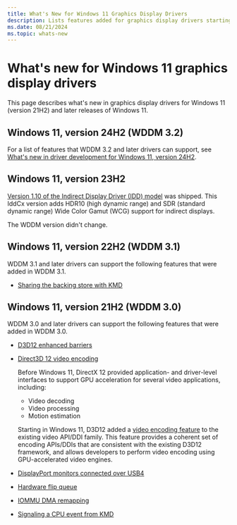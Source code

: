 ```yaml
---
title: What's New for Windows 11 Graphics Display Drivers
description: Lists features added for graphics display drivers starting in Windows 11
ms.date: 08/21/2024
ms.topic: whats-new
---
```


# What's new for Windows 11 graphics display drivers

This page describes what's new in graphics display drivers for Windows 11 (version 21H2) and later releases of Windows 11.

## Windows 11, version 24H2 (WDDM 3.2)

For a list of features that WDDM 3.2 and later drivers can support, see [What's new in driver development for Windows 11, version 24H2](..//what-s-new-in-driver-development.md).

## Windows 11, version 23H2

[Version 1.10 of the Indirect Display Driver (IDD) model](iddcx1.10-updates.md) was shipped. This IddCx version adds HDR10 (high dynamic range) and SDR (standard dynamic range) Wide Color Gamut (WCG) support for indirect displays.

The WDDM version didn't change.

## Windows 11, version 22H2 (WDDM 3.1)

WDDM 3.1 and later drivers can support the following features that were added in WDDM 3.1.

* [Sharing the backing store with KMD](sharing-backing-store-with-kmd.md)

## Windows 11, version 21H2 (WDDM 3.0)

WDDM 3.0 and later drivers can support the following features that were added in WDDM 3.0.

* [D3D12 enhanced barriers](enhanced-barriers.md)

* [Direct3D 12 video encoding](video-encoding-d3d12.md)

  Before Windows 11, DirectX 12 provided application- and driver-level interfaces to support GPU acceleration for several video applications, including:

  * Video decoding
  * Video processing
  * Motion estimation

  Starting in Windows 11, D3D12 added a [video encoding feature](video-encoding-d3d12.md) to the existing video API/DDI family. This feature provides a coherent set of encoding APIs/DDIs that are consistent with the existing D3D12 framework, and allows developers to perform video encoding using GPU-accelerated video engines.

* [DisplayPort monitors connected over USB4](supporting-usb4.md)

* [Hardware flip queue](hardware-flip-queue.md)

* [IOMMU DMA remapping](iommu-dma-remapping.md)

* [Signaling a CPU event from KMD](signaling-cpu-event-from-kmd.md)
